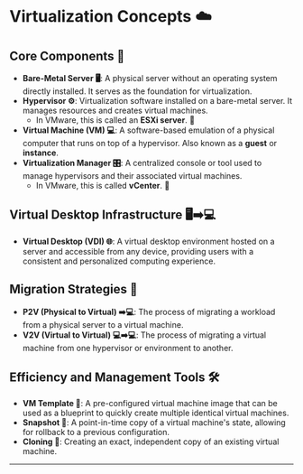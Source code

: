 

# Virtualization Concepts ☁️

## Core Components 🧱

* **Bare-Metal Server 🖥️**: A physical server without an operating system directly installed. It serves as the foundation for virtualization.
* **Hypervisor ⚙️**: Virtualization software installed on a bare-metal server. It manages resources and creates virtual machines.
    * In VMware, this is called an **ESXi server**. 🏢
* **Virtual Machine (VM) 💻**: A software-based emulation of a physical computer that runs on top of a hypervisor. Also known as a **guest** or **instance**.
* **Virtualization Manager 🎛️**: A centralized console or tool used to manage hypervisors and their associated virtual machines.
    * In VMware, this is called **vCenter**. 🏢

## Virtual Desktop Infrastructure 🖥️➡️💻

* **Virtual Desktop (VDI) 🌐**: A virtual desktop environment hosted on a server and accessible from any device, providing users with a consistent and personalized computing experience.

## Migration Strategies 🔄

* **P2V (Physical to Virtual) ➡️💻**: The process of migrating a workload from a physical server to a virtual machine.
* **V2V (Virtual to Virtual) 💻➡️💻**: The process of migrating a virtual machine from one hypervisor or environment to another.

## Efficiency and Management Tools 🛠️

* **VM Template 📄**: A pre-configured virtual machine image that can be used as a blueprint to quickly create multiple identical virtual machines.
* **Snapshot 📸**: A point-in-time copy of a virtual machine's state, allowing for rollback to a previous configuration.
* **Cloning 👯**: Creating an exact, independent copy of an existing virtual machine.
---
